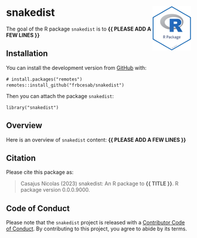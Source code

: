 <!-- README.md is generated from README.Rmd. Please edit that file -->

# snakedist <img src="man/figures/package-sticker.png" align="right" style="float:right; height:120px;"/>

<!-- badges: start -->
<!-- badges: end -->

The goal of the R package `snakedist` is to **{{ PLEASE ADD A FEW LINES
}}**

## Installation

You can install the development version from
[GitHub](https://github.com/) with:

    # install.packages("remotes")
    remotes::install_github("frbcesab/snakedist")

Then you can attach the package `snakedist`:

    library("snakedist")

## Overview

Here is an overview of `snakedist` content: **{{ PLEASE ADD A FEW LINES
}}**

## Citation

Please cite this package as:

> Casajus Nicolas (2023) snakedist: An R package to **{{ TITLE }}**. R
> package version 0.0.0.9000.

## Code of Conduct

Please note that the `snakedist` project is released with a [Contributor
Code of
Conduct](https://www.contributor-covenant.org/version/2/1/code_of_conduct/).
By contributing to this project, you agree to abide by its terms.
